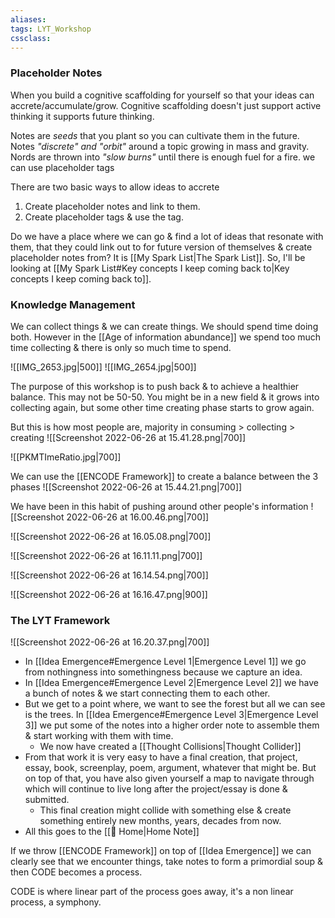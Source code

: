 ```yaml
---
aliases:
tags: LYT_Workshop  
cssclass:
---
```


### Placeholder Notes
When you build a cognitive scaffolding for yourself so that your ideas can accrete/accumulate/grow.
Cognitive scaffolding doesn't just support active thinking it supports future thinking.

Notes are *seeds* that you plant so you can cultivate them in the future.
Notes *"discrete" and "orbit"* around a topic growing in mass and gravity.
Nords are thrown into *"slow burns"* until there is enough fuel for a fire. we can use placeholder tags

There are two basic ways to allow ideas to accrete
1. Create placeholder notes and link to them.
2. Create placeholder tags & use the tag.

Do we have a place where we can go & find a lot of ideas that resonate with them, that they could link out to for future version of themselves & create placeholder notes from?
It is [[My Spark List|The Spark List]]. So, I'll be looking at [[My Spark List#Key concepts I keep coming back to|Key concepts I keep coming back to]].


### Knowledge Management
We can collect things & we can create things. We should spend time doing both. However in the [[Age of information abundance]] we spend too much time collecting & there is only so much time to spend.

![[IMG_2653.jpg|500]] ![[IMG_2654.jpg|500]]


The purpose of this workshop is to push back & to achieve a healthier balance. This may not be 50-50. You might be in a new field & it grows into collecting again, but some other time creating phase starts to grow again.

But this is how most people are, majority in consuming > collecting > creating
![[Screenshot 2022-06-26 at 15.41.28.png|700]]

![[PKMTImeRatio.jpg|700]]

We can use the [[ENCODE Framework]] to create a balance between the 3 phases
![[Screenshot 2022-06-26 at 15.44.21.png|700]]

We have been in this habit of pushing around other people's information
![[Screenshot 2022-06-26 at 16.00.46.png|700]]

![[Screenshot 2022-06-26 at 16.05.08.png|700]]

![[Screenshot 2022-06-26 at 16.11.11.png|700]]

![[Screenshot 2022-06-26 at 16.14.54.png|700]]

![[Screenshot 2022-06-26 at 16.16.47.png|900]]


### The LYT Framework
![[Screenshot 2022-06-26 at 16.20.37.png|700]]

- In [[Idea Emergence#Emergence Level 1|Emergence Level 1]] we go from nothingness into somethingness because we capture an idea.
- In [[Idea Emergence#Emergence Level 2|Emergence Level 2]] we have a bunch of notes & we start connecting them to each other.
- But we get to a point where, we want to see the forest but all we can see is the trees. In [[Idea Emergence#Emergence Level 3|Emergence Level 3]] we put some of the notes into a higher order note to assemble them & start working with them with time. 
	- We now have created a [[Thought Collisions|Thought Collider]] 
- From that work it is very easy to have a final creation, that project, essay, book, screenplay, poem, argument, whatever that might be. But on top of that, you have also given yourself a map to navigate through which will continue to live long after the project/essay is done & submitted.
	- This final creation might collide with something else & create something entirely new months, years, decades from now.
- All this goes to the [[🏡 Home|Home Note]]

If we throw [[ENCODE Framework]] on top of [[Idea Emergence]] we can clearly see that we encounter things, take notes to form a primordial soup & then CODE becomes a process.

CODE is where linear part of the process goes away, it's a non linear process, a symphony.

